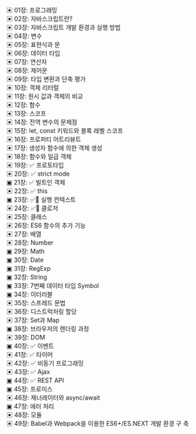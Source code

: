 ▣ 01장: 프로그래밍  
▣ 02장: 자바스크립트란?  
▣ 03장: 자바스크립트 개발 환경과 실행 방법  
▣ 04장: 변수  
▣ 05장: 표현식과 문  
▣ 06장: 데이터 타입  
▣ 07장: 연산자  
▣ 08장: 제어문  
▣ 09장: 타입 변환과 단축 평가  
▣ 10장: 객체 리터럴  
▣ 11장: 원시 값과 객체의 비교  
▣ 12장: 함수  
▣ 13장: 스코프  
▣ 14장: 전역 변수의 문제점  
▣ 15장: let, const 키워드와 블록 레벨 스코프  
▣ 16장: 프로퍼티 어트리뷰트  
▣ 17장: 생성자 함수에 의한 객체 생성  
▣ 18장: 함수와 일급 객체  
▣ 19장: ✅ 프로토타입  
▣ 20장: ✅ strict mode  
▣ 21장: ✅ 빌트인 객체  
▣ 22장: ✅ this  
▣ 23장: ✅🚀 실행 컨텍스트  
▣ 24장: ✅🚀 클로저  
▣ 25장: 클래스  
▣ 26장: ES6 함수의 추가 기능  
▣ 27장: 배열  
▣ 28장: Number  
▣ 29장: Math  
▣ 30장: Date  
▣ 31장: RegExp  
▣ 32장: String  
▣ 33장: 7번째 데이터 타입 Symbol  
▣ 34장: 이터러블  
▣ 35장: 스프레드 문법  
▣ 36장: 디스트럭처링 할당  
▣ 37장: Set과 Map  
▣ 38장: 브라우저의 렌더링 과정  
▣ 39장: DOM  
▣ 40장: ✅ 이벤트  
▣ 41장: ✅ 타이머  
▣ 42장: ✅ 비동기 프로그래밍  
▣ 43장: ✅ Ajax  
▣ 44장: ✅ REST API  
▣ 45장: 프로미스  
▣ 46장: 제너레이터와 async/await  
▣ 47장: 에러 처리  
▣ 48장: 모듈  
▣ 49장: Babel과 Webpack을 이용한 ES6+/ES.NEXT 개발 환경 구 축

